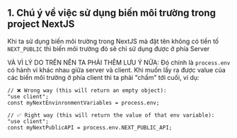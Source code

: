 ## 1. Chú ý về việc sử dụng biến môi trường trong project NextJS

Khi ta sử dụng biến môi trường trong NextJS mà đặt tên không có tiền tố `NEXT_PUBLIC` thì biến môi trường đó sẽ chỉ sử dụng được ở phía Server

VÀ VÌ LÝ DO TRÊN NÊN TA PHẢI THÊM LƯU Ý NỮA: Đó chính là `process.env` có hành vi khác nhau giữa server và client. Khi muốn lấy ra được value của các biến môi trường ở phía client thì ta phải "chấm" tới cuối, ví dụ:

```tsx
// ❌ Wrong way (this will return an empty object):
"use client";
const myNextEnvinronmentVariables = process.env;

// ✅ Right way (this will return the value of that env variable):
"use client";
const myNextPublicAPI = process.env.NEXT_PUBLIC_API;
```
